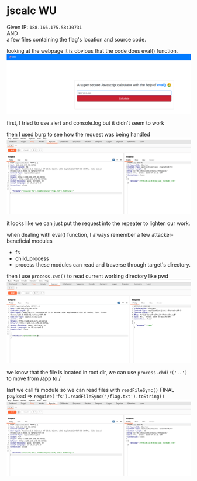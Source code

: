 # jscalc WU

Given IP: `188.166.175.58:30731`
<br>
AND
<br>
a few files containing the flag's location and source code. <br>

looking at the webpage it is obvious that the code does eval() function.
![here2](https://github.com/IcariZ/HTB/blob/main/picSource/jscalc/jscalc1.png)

first, I tried to use alert and console.log but it didn't seem to work<br>

then I used burp to see how the request was being handled<br>
![here](https://github.com/IcariZ/HTB/blob/main/picSource/jscalc/jscalc3.png)

it looks like we can just put the request into the repeater to lighten our work.

when dealing with eval() function, I always remember a few attacker-beneficial modules
+ fs
+ child_process
+ process
these modules can read and traverse through target's directory.<br>

then i use `process.cwd()` to read current working directory like pwd
![here3](https://github.com/IcariZ/HTB/blob/main/picSource/jscalc/jscalc4.png)

we know that the file is located in root dir, we can use `process.chdir('..')` to move from /app to /

last we call fs module so we can read files with `readFileSync()`
FINAL payload => `require('fs').readFileSync('/flag.txt').toString()`
![here4](https://github.com/IcariZ/HTB/blob/main/picSource/jscalc/jscalc3.png)
